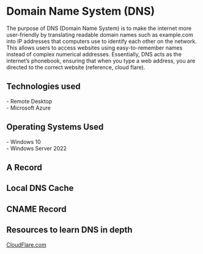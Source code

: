 # Domain Name System (DNS)
<p>The purpose of DNS (Domain Name System) is to make the internet more user-friendly by translating readable domain names such as example.com into IP addresses that computers use to identify each other on the network. This allows users to access websites using easy-to-remember names instead of complex numerical addresses. Essentially, DNS acts as the internet’s phonebook, ensuring that when you type a web address, you are directed to the correct website (reference, cloud flare).</p> 

<h2>Technologies used</h2>
- Remote Desktop <br>
- Microsoft Azure
<h2>Operating Systems Used</h2>
- Windows 10 <br>
- Windows Server 2022 <br>

<h2> A Record </h2>
<h2> Local DNS Cache </h2>
<h2> CNAME Record </h2>

<h2>Resources to learn DNS in depth</h2>

[CloudFlare.com](https://www.cloudflare.com/learning/dns/what-is-dns/)
